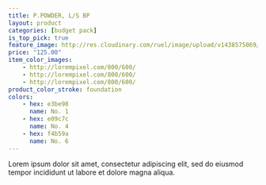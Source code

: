 ```yaml
---
title: P.POWDER, L/S BP
layout: product
categories: [budget pack]
is_top_pick: true
feature_image: http://res.cloudinary.com/ruel/image/upload/v1438575069/fashion21/picture-7.jpg
price: "125.00"
item_color_images:
    - http://lorempixel.com/800/600/
    - http://lorempixel.com/800/600/
    - http://lorempixel.com/800/600/
product_color_stroke: foundation
colors:
    - hex: e3be98
      name: No. 1
    - hex: e09c7c
      name: No. 4
    - hex: f4b59a
      name: No. 6
---
```


Lorem ipsum dolor sit amet, consectetur adipiscing elit, sed do eiusmod tempor incididunt ut labore et dolore magna aliqua.

